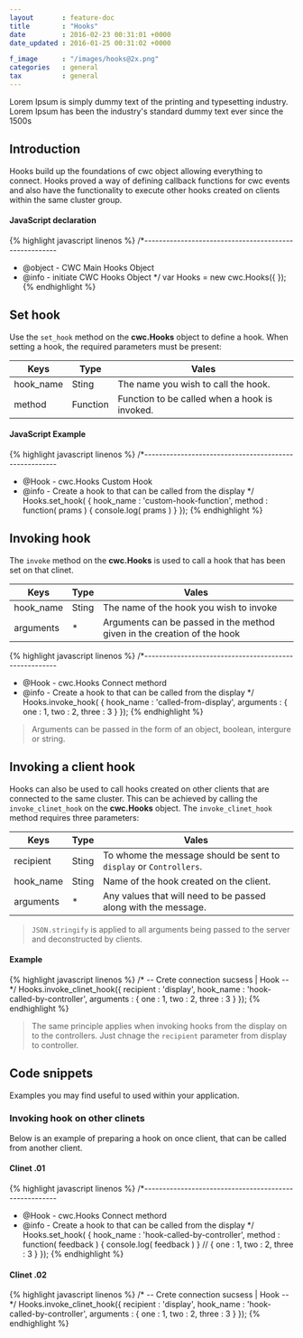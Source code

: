 ```yaml
---
layout       : feature-doc
title        : "Hooks"
date         : 2016-02-23 00:31:01 +0000
date_updated : 2016-01-25 00:31:02 +0000

f_image      : "/images/hooks@2x.png"
categories   : general
tax          : general
---
```

Lorem Ipsum is simply dummy text of the printing and typesetting industry. Lorem Ipsum has been the industry's standard dummy text ever since the 1500s
<!--more-->

## Introduction
Hooks build up the foundations of cwc object allowing everything to connect. Hooks proved a way of defining callback functions for cwc events and also have the functionality to execute other hooks created on clients within the same cluster group.

#### JavaScript declaration
{% highlight javascript linenos %}
/*------------------------------------------------------
* @object - CWC Main Hooks Object
* @info   - initiate CWC Hooks Object
*/
var Hooks = new cwc.Hooks({
});
{% endhighlight %}

[comment]: <> (--------------------------------------------------------------------------------------------------------)
[comment]: <> (--------------------------------------------------------------------------------------------------------)

## Set hook
Use the `set_hook` method on the **cwc.Hooks** object to define a hook. When setting a hook, the required parameters must be present:

| Keys          | Type     | Vales                                                     |
| ------------- | -------- | --------------                                            |
| hook_name     | Sting    | The name you wish to call the hook.                       |
| method        | Function | Function to be called when a hook is invoked.             |

#### JavaScript Example

{% highlight javascript linenos %}
/*------------------------------------------------------
* @Hook - cwc.Hooks Custom Hook
* @info - Create a hook to that can be called from the display
*/
Hooks.set_hook( {
  hook_name : 'custom-hook-function',
  method    : function( prams ) { console.log( prams )  }
});
{% endhighlight %}

[comment]: <> (--------------------------------------------------------------------------------------------------------)
[comment]: <> (--------------------------------------------------------------------------------------------------------)

## Invoking hook
The `invoke` method on the **cwc.Hooks** is used to call a hook that has been set on that clinet.

| Keys          | Type     | Vales                                                                   |
| ------------- | -------- | --------------                                                          |
| hook_name     | Sting    | The name of the hook you wish to invoke                                 |
| arguments     | *        | Arguments can be passed in the method given in the creation of the hook |

{% highlight javascript linenos %}
/*------------------------------------------------------
* @Hook - cwc.Hooks Connect methord
* @info - Create a hook to that can be called from the display
*/
Hooks.invoke_hook( {
  hook_name : 'called-from-display',
  arguments : { one : 1, two : 2, three : 3 }
});
{% endhighlight %}

>Arguments can be passed in the form of an object, boolean, intergure or string.


[comment]: <> (--------------------------------------------------------------------------------------------------------)
[comment]: <> (--------------------------------------------------------------------------------------------------------)


## Invoking a client hook
Hooks can also be used to call hooks created on other clients that are connected to the same cluster. This can be achieved by calling the `invoke_clinet_hook` on the **cwc.Hooks** object. The `invoke_clinet_hook` method requires three parameters:

| Keys          | Type     | Vales                                                             |
| ------------- | -------- | --------------                                                    |
| recipient     | Sting    | To whome the message should be sent to `display` or `Controllers`.|
| hook_name     | Sting    | Name of the hook created on the client.                           |
| arguments     | *        | Any values that will need to be passed along with the message.    |

>`JSON.stringify` is applied to all arguments being passed to the server and deconstructed by clients.

#### Example
{% highlight javascript linenos %}
/* -- Crete connection sucsess | Hook -- */
Hooks.invoke_clinet_hook({
    recipient : 'display',
    hook_name : 'hook-called-by-controller',
    arguments : { one : 1, two : 2, three : 3 }
});
{% endhighlight %}

>The same principle applies when invoking hooks from the display on to the controllers. Just chnage the `recipient` parameter from display to controller.


[comment]: <> (--------------------------------------------------------------------------------------------------------)
[comment]: <> (--------------------------------------------------------------------------------------------------------)


## Code snippets
Examples you may find useful to used within your application.

### Invoking hook on other clinets
Below is an example of preparing a hook on once client, that can be called from another client.

#### Clinet .01
{% highlight javascript linenos %}
/*------------------------------------------------------
* @Hook - cwc.Hooks Connect methord
* @info - Create a hook to that can be called from the display
*/
Hooks.set_hook( {
  hook_name : 'hook-called-by-controller',
  method    : function( feedback ) { console.log( feedback )  } // { one : 1, two : 2, three : 3 }
});
{% endhighlight %}

#### Clinet .02
{% highlight javascript linenos %}
/* -- Crete connection sucsess | Hook -- */
Hooks.invoke_clinet_hook({
    recipient : 'display',
    hook_name : 'hook-called-by-controller',
    arguments : { one : 1, two : 2, three : 3 }
});
{% endhighlight %}